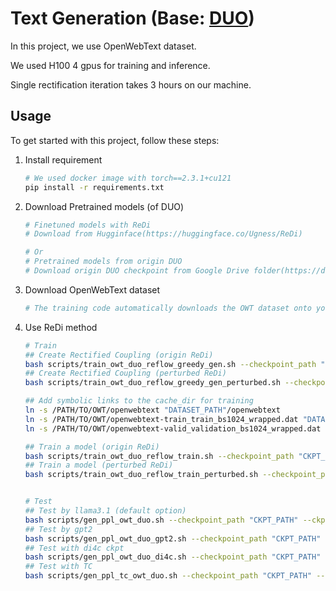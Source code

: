# Text Generation (Base: [DUO](https://github.com/s-sahoo/duo))

In this project, we use OpenWebText dataset.

We used H100 4 gpus for training and inference.

Single rectification iteration takes 3 hours on our machine.

## Usage

To get started with this project, follow these steps:

1. Install requirement
    ```bash
    # We used docker image with torch==2.3.1+cu121
    pip install -r requirements.txt
    ```

2. Download Pretrained models (of DUO)
    ```bash
    # Finetuned models with ReDi
    # Download from Hugginface(https://huggingface.co/Ugness/ReDi)

    # Or
    # Pretrained models from origin DUO
    # Download origin DUO checkpoint from Google Drive folder(https://drive.google.com/drive/folders/1JpqFM8XRvifwIkjWPfMyuDvu41r1yk0t?usp=share_link).
    ```

3. Download OpenWebText dataset
    ```bash
    # The training code automatically downloads the OWT dataset onto your local machine.
    ```

4. Use ReDi method
    ```bash
    # Train
    ## Create Rectified Coupling (origin ReDi)
    bash scripts/train_owt_duo_reflow_greedy_gen.sh --checkpoint_path "CKPT_PATH" --ckpt "ReDi1" --dataset_path "DATASET_PATH"
    ## Create Rectified Coupling (perturbed ReDi)
    bash scripts/train_owt_duo_reflow_greedy_gen_perturbed.sh --checkpoint_path "CKPT_PATH" --ckpt "ReDi1" --dataset_path "DATASET_PATH" --owt_path "OWT_PATH"

    ## Add symbolic links to the cache_dir for training
    ln -s /PATH/TO/OWT/openwebtext "DATASET_PATH"/openwebtext
    ln -s /PATH/TO/OWT/openwebtext-train_train_bs1024_wrapped.dat "DATASET_PATH"/openwebtext-train_train_bs1024_wrapped.dat
    ln -s /PATH/TO/OWT/openwebtext-valid_validation_bs1024_wrapped.dat "DATASET_PATH"/openwebtext-valid_validation_bs1024_wrapped.dat

    ## Train a model (origin ReDi)
    bash scripts/train_owt_duo_reflow_train.sh --checkpoint_path "CKPT_PATH" --ckpt "ReDi1" --dataset_path "DATASET_PATH"
    ## Train a model (perturbed ReDi)
    bash scripts/train_owt_duo_reflow_train_perturbed.sh --checkpoint_path "CKPT_PATH" --ckpt "ReDi1" --dataset_path "DATASET_PATH"


    # Test
    ## Test by llama3.1 (default option)
    bash scripts/gen_ppl_owt_duo.sh --checkpoint_path "CKPT_PATH" --ckpt "ReDi1" --steps 32
    ## Test by gpt2
    bash scripts/gen_ppl_owt_duo_gpt2.sh --checkpoint_path "CKPT_PATH" --ckpt "ReDi1" --steps 32
    ## Test with di4c ckpt
    bash scripts/gen_ppl_owt_duo_di4c.sh --checkpoint_path "CKPT_PATH" --ckpt "ReDi1" --steps 32
    ## Test with TC
    bash scripts/gen_ppl_tc_owt_duo.sh --checkpoint_path "CKPT_PATH" --ckpt "ReDi1" --steps 32
    ```
